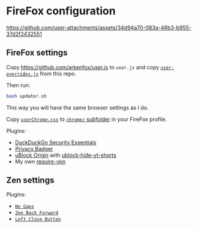 # FireFox configuration

https://github.com/user-attachments/assets/34d94a70-083a-48b3-b955-37d2f2432551

## FireFox settings

Copy https://github.com/arkenfox/user.js to `user.js` and copy [`user-overrides.js`](https://github.com/sobolevn/dotfiles/blob/master/firefox/user-overrides.js) from this repo.

Then run:

```bash
bash updater.sh
```

This way you will have the same browser settings as I do.

Copy [`userChrome.css`](https://github.com/sobolevn/dotfiles/blob/master/firefox/userChrome.css) to [`chrome/` subfolder](https://www.userchrome.org) in your FireFox profile.

Plugins:
- [DuckDuckGo Security Essentials](https://addons.mozilla.org/ru/firefox/addon/duckduckgo-for-firefox)
- [Privacy Badger](https://addons.mozilla.org/ru/firefox/addon/privacy-badger17)
- [uBlock Origin](https://addons.mozilla.org/ru/firefox/addon/ublock-origin) with [ublock-hide-yt-shorts](https://github.com/gijsdev/ublock-hide-yt-shorts)
- My own [require-vpn](https://addons.mozilla.org/en-US/firefox/addon/require-vpn)


## Zen settings

Plugins:
- [`No Gaps`](https://zen-browser.app/mods/bfcc400a-4ecb-4752-bfd2-a68f116a2722)
- [`Zen Back Forward`](https://zen-browser.app/mods/c8d9e6e6-e702-4e15-8972-3596e57cf398)
- [`Left Close Button`](https://zen-browser.app/mods/6f11c932-b992-433e-8c80-56a613cc511e)
